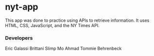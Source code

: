 # nyt-app

This app was done to practice using APIs to retrieve information.  It uses HTML, CSS, JavaScript, and the NY Times API.

### Developers

Eric Galassi
Brittani Slimp
Mo Ahmad
Tommie Behrenbeck
